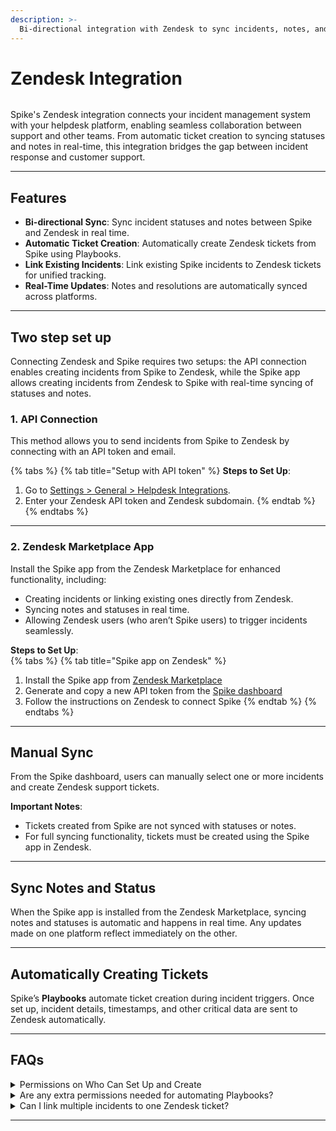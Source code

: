 ```yaml
---
description: >-
  Bi-directional integration with Zendesk to sync incidents, notes, and statuses while creating or linking tickets effortlessly.
---
```


# Zendesk Integration

<figure><img src="../.gitbook/assets/helpdesk-integrations/zendesk cover.png" alt=""><figcaption></figcaption></figure>

Spike's Zendesk integration connects your incident management system with your helpdesk platform, enabling seamless collaboration between support and other teams. From automatic ticket creation to syncing statuses and notes in real-time, this integration bridges the gap between incident response and customer support.

---

## Features

- **Bi-directional Sync**: Sync incident statuses and notes between Spike and Zendesk in real time.  
- **Automatic Ticket Creation**: Automatically create Zendesk tickets from Spike using Playbooks.  
- **Link Existing Incidents**: Link existing Spike incidents to Zendesk tickets for unified tracking.  
- **Real-Time Updates**: Notes and resolutions are automatically synced across platforms.

---

## Two step set up
Connecting Zendesk and Spike requires two setups: the API connection enables creating incidents from Spike to Zendesk, while the Spike app allows creating incidents from Zendesk to Spike with real-time syncing of statuses and notes.

### 1. API Connection  
This method allows you to send incidents from Spike to Zendesk by connecting with an API token and email.  

{% tabs %}
{% tab title="Setup with API token" %}
**Steps to Set Up**:  
1. Go to [Settings > General > Helpdesk Integrations](https://app.spike.sh/settings/general/organisation#org--helpdesk-ticket-management).  
2. Enter your Zendesk API token and Zendesk subdomain.
{% endtab %}
{% endtabs %}
---

### 2. Zendesk Marketplace App  
Install the Spike app from the Zendesk Marketplace for enhanced functionality, including:  
- Creating incidents or linking existing ones directly from Zendesk.  
- Syncing notes and statuses in real time.  
- Allowing Zendesk users (who aren’t Spike users) to trigger incidents seamlessly.

**Steps to Set Up**:  
{% tabs %}
{% tab title="Spike app on Zendesk" %}
1. Install the Spike app from [Zendesk Marketplace](https://www.zendesk.com/in/marketplace/apps/support/1084861/spike/?queryID=97f8205f39b71c03f3bb6c8512a8e67a)
2. Generate and copy a new API token from the [Spike dashboard](https://app.spike.sh/api)
3. Follow the instructions on Zendesk to connect Spike
{% endtab %}
{% endtabs %}
---

## Manual Sync  

From the Spike dashboard, users can manually select one or more incidents and create Zendesk support tickets.  

**Important Notes**:  
- Tickets created from Spike are not synced with statuses or notes.  
- For full syncing functionality, tickets must be created using the Spike app in Zendesk.

---

## Sync Notes and Status  

When the Spike app is installed from the Zendesk Marketplace, syncing notes and statuses is automatic and happens in real time. Any updates made on one platform reflect immediately on the other.

---

## Automatically Creating Tickets  

Spike’s **Playbooks** automate ticket creation during incident triggers. Once set up, incident details, timestamps, and other critical data are sent to Zendesk automatically.  

---

## FAQs  
<details>
<summary> Permissions on Who Can Set Up and Create  </summary>
Anyone in your organization can set up the integration and create or sync tickets with incidents. No special permissions are required.
</details>
<details>
<summary> Are any extra permissions needed for automating Playbooks? </summary>
You will need the manual setup with Zendesk to automate at [Settings > General > Helpdesk Integrations](https://app.spike.sh/settings/general/organisation#org--helpdesk-ticket-management).  Once the integration is connected, no additional setup is needed for Playbooks. Users can define whether to create tickets with an "Open" or "New" status.
</details>
<details>
<summary> Can I link multiple incidents to one Zendesk ticket? </summary>
No, each incident is linked to a unique Zendesk ticket for better traceability.
</details>

---